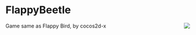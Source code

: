 FlappyBeetle
============
<img align="right" src="https://raw.github.com/edward9145/FlappyBeetle/master/Resources/beetle.png">
Game same as Flappy Bird, by cocos2d-x
